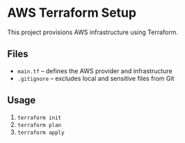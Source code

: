 # AWS Terraform Setup

This project provisions AWS infrastructure using Terraform.

## Files
- `main.tf` – defines the AWS provider and infrastructure
- `.gitignore` – excludes local and sensitive files from Git

## Usage
1. `terraform init`
2. `terraform plan`
3. `terraform apply`

